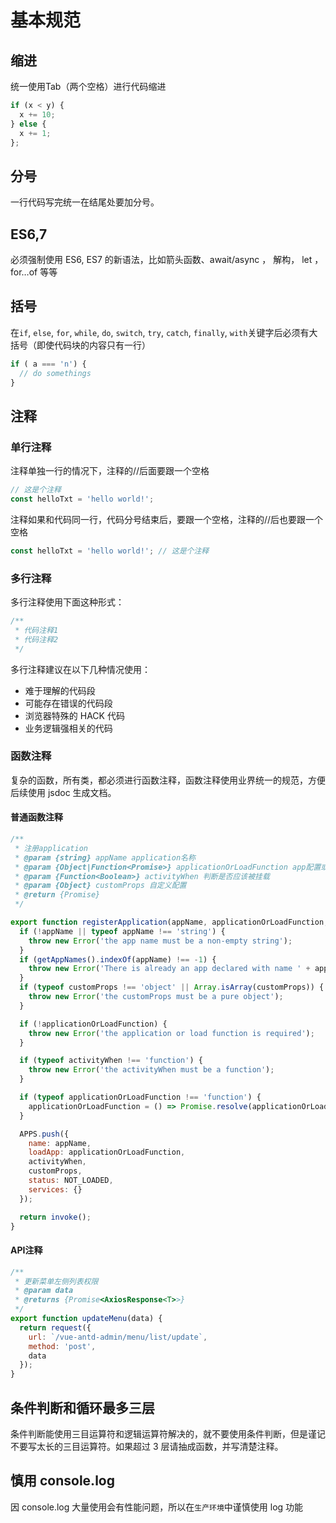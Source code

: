 # 基本规范

## 缩进
统一使用Tab（两个空格）进行代码缩进

```js
if (x < y) {
  x += 10;
} else {
  x += 1;
};
```

## 分号
一行代码写完统一在结尾处要加分号。

## ES6,7
必须强制使用 ES6, ES7 的新语法，比如箭头函数、await/async ， 解构， let ， for…of 等等

## 括号
在`if`, `else`, `for`, `while`, `do`, `switch`, `try`, `catch`, `finally`, `with`关键字后必须有大括号（即使代码块的内容只有一行）
```js
if ( a === 'n') {
  // do somethings
}
```
## 注释
### 单行注释
注释单独一行的情况下，注释的//后面要跟一个空格

```js
// 这是个注释
const helloTxt = 'hello world!';
```

注释如果和代码同一行，代码分号结束后，要跟一个空格，注释的//后也要跟一个空格

```js
const helloTxt = 'hello world!'; // 这是个注释
```
### 多行注释

多行注释使用下面这种形式：
```js
/**
 * 代码注释1
 * 代码注释2
 */
```
多行注释建议在以下几种情况使用：
- 难于理解的代码段
- 可能存在错误的代码段
- 浏览器特殊的 HACK 代码
- 业务逻辑强相关的代码

### 函数注释
复杂的函数，所有类，都必须进行函数注释，函数注释使用业界统一的规范，方便后续使用 jsdoc 生成文档。

#### 普通函数注释
```js
/**
 * 注册application
 * @param {string} appName application名称
 * @param {Object|Function<Promise>} applicationOrLoadFunction app配置或app异步加载函数
 * @param {Function<Boolean>} activityWhen 判断是否应该被挂载
 * @param {Object} customProps 自定义配置
 * @return {Promise}
 */

export function registerApplication(appName, applicationOrLoadFunction, activityWhen, customProps = {}) {
  if (!appName || typeof appName !== 'string') {
    throw new Error('the app name must be a non-empty string');
  }
  if (getAppNames().indexOf(appName) !== -1) {
    throw new Error('There is already an app declared with name ' + appName);
  }
  if (typeof customProps !== 'object' || Array.isArray(customProps)) {
    throw new Error('the customProps must be a pure object');
  }

  if (!applicationOrLoadFunction) {
    throw new Error('the application or load function is required');
  }

  if (typeof activityWhen !== 'function') {
    throw new Error('the activityWhen must be a function');
  }

  if (typeof applicationOrLoadFunction !== 'function') {
    applicationOrLoadFunction = () => Promise.resolve(applicationOrLoadFunction);
  }

  APPS.push({
    name: appName,
    loadApp: applicationOrLoadFunction,
    activityWhen,
    customProps,
    status: NOT_LOADED,
    services: {}
  });

  return invoke();
}
```

#### API注释
```js
/**
 * 更新菜单左侧列表权限
 * @param data
 * @returns {Promise<AxiosResponse<T>>}
 */
export function updateMenu(data) {
  return request({
    url: `/vue-antd-admin/menu/list/update`,
    method: 'post',
    data
  });
}
```
## 条件判断和循环最多三层
条件判断能使用三目运算符和逻辑运算符解决的，就不要使用条件判断，但是谨记不要写太长的三目运算符。如果超过 3 层请抽成函数，并写清楚注释。

## 慎用 console.log
因 console.log 大量使用会有性能问题，所以在`生产环境`中谨慎使用 log 功能

